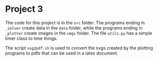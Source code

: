 # Project 3

The code for this project is in the `src` folder. The programs ending in `_solver` create data in the `data`
folder, while the programs ending in `_plotter` create images in the `imgs` folder. The file `utils.py`
has a simple timer class to time things.

The script `svg2pdf.sh` is used to convert the svgs created by the plotting programs to pdfs that can
be used in a latex document.

